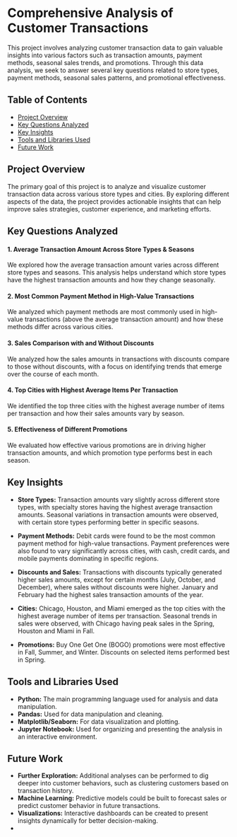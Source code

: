 # Comprehensive Analysis of Customer Transactions

This project involves analyzing customer transaction data to gain valuable insights into various factors such as transaction amounts, payment methods, seasonal sales trends, and promotions. Through this data analysis, we seek to answer several key questions related to store types, payment methods, seasonal sales patterns, and promotional effectiveness.

## Table of Contents
  - [Project Overview](Project-Overview)
  - [Key Questions Analyzed](Key-Questions-Analyzed)
  - [Key Insights](Key-Insights)
  - [Tools and Libraries Used](Tools-and-Libraries-Used)
  - [Future Work](Future-Work)

## Project Overview
The primary goal of this project is to analyze and visualize customer transaction data across various store types and cities. By exploring different aspects of the data, the project provides actionable insights that can help improve sales strategies, customer experience, and marketing efforts.

## Key Questions Analyzed
#### 1. Average Transaction Amount Across Store Types & Seasons
We explored how the average transaction amount varies across different store types and seasons. This analysis helps understand which store types have the highest transaction amounts and how they change seasonally.

#### 2. Most Common Payment Method in High-Value Transactions
We analyzed which payment methods are most commonly used in high-value transactions (above the average transaction amount) and how these methods differ across various cities.

#### 3. Sales Comparison with and Without Discounts
We analyzed how the sales amounts in transactions with discounts compare to those without discounts, with a focus on identifying trends that emerge over the course of each month.

#### 4. Top Cities with Highest Average Items Per Transaction
We identified the top three cities with the highest average number of items per transaction and how their sales amounts vary by season.

#### 5. Effectiveness of Different Promotions
We evaluated how effective various promotions are in driving higher transaction amounts, and which promotion type performs best in each season.

## Key Insights
- **Store Types:** Transaction amounts vary slightly across different store types, with specialty stores having the highest average transaction amounts. Seasonal variations in transaction amounts were observed, with certain store types performing better in specific seasons.

- **Payment Methods:** Debit cards were found to be the most common payment method for high-value transactions. Payment preferences were also found to vary significantly across cities, with cash, credit cards, and mobile payments dominating in specific regions.

- **Discounts and Sales:** Transactions with discounts typically generated higher sales amounts, except for certain months (July, October, and December), where sales without discounts were higher. January and February had the highest sales transaction amounts of the year.

- **Cities:** Chicago, Houston, and Miami emerged as the top cities with the highest average number of items per transaction. Seasonal trends in sales were observed, with Chicago having peak sales in the Spring, Houston and Miami in Fall.

- **Promotions:** Buy One Get One (BOGO) promotions were most effective in Fall, Summer, and Winter. Discounts on selected items performed best in Spring.

## Tools and Libraries Used
- **Python:** The main programming language used for analysis and data manipulation.
- **Pandas:** Used for data manipulation and cleaning.
- **Matplotlib/Seaborn:** For data visualization and plotting.
- **Jupyter Notebook:** Used for organizing and presenting the analysis in an interactive environment.

## Future Work
- **Further Exploration:** Additional analyses can be performed to dig deeper into customer behaviors, such as clustering customers based on transaction history.
- **Machine Learning:** Predictive models could be built to forecast sales or predict customer behavior in future transactions.
- **Visualizations:** Interactive dashboards can be created to present insights dynamically for better decision-making.
- 
